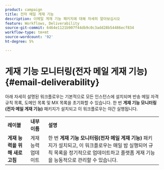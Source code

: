 ```yaml
---
product: campaign
title: 전자 메일 게재 기능
description: 이메일 게재 기능 패키지에 대해 자세히 알아보십시오
feature: Workflows, Deliverability
source-git-commit: 6464e1121b907f44db9c0c3add28b54486ecf834
workflow-type: tm+mt
source-wordcount: '92'
ht-degree: 5%

---
```



# 게재 기능 모니터링(전자 메일 게재 기능){#email-deliverability}

아래 자세히 설명된 워크플로우는 기본적으로 모든 인스턴스에 설치되며 반송 메일 자격 규칙 목록, 도메인 목록 및 MX 목록을 초기화할 수 있습니다. 한 번 **게재 기능 모니터링(전자 메일 게재 기능)** 패키지가 설치되고 이 워크플로우는 야간 실행됩니다.
<table> 
 <tbody> 
  <tr> 
   <td> <strong>레이블</strong><br /> </td> 
   <td> <strong>내부 이름</strong><br /> </td> 
   <td> <strong>설명</strong><br /> </td> 
  </tr> 
  <tr> 
   <td> <strong>게재 능력을 위해 새로 고침</strong><br /> </td> 
   <td> <span class="uicontrol">게재능력업데이트</span> <br /> </td> 
   <td>  한 번 <strong>게재 기능 모니터링(전자 메일 게재 기능)</strong> 패키지가 설치되고, 이 워크플로우는 매일 밤 실행되어 규칙 목록을 정기적으로 업데이트하고 플랫폼 게재 기능을 능동적으로 관리할 수 있습니다.<br /> </td> 
  </tr> 
 </tbody> 
</table>

